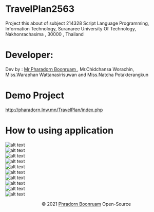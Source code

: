 # TravelPlan2563
Project this about of subject 214328 Script Language Programming, Information Technology, Suranaree University Of Technology, Nakhonrachasima , 30000 , Thailand
# Developer:
Dev by : <a href="https://www.facebook.com/PharadornB/">Mr.Pharadorn Boonruam </a>, Mr.Chidchansa Worachin, Miss.Waraphan Wattanasirisuwan and Miss.Natcha Potakterangkun
# Demo Project
http://pharadorn.lnw.mn/TravelPlan/index.php

# How to using application
![alt text](http://pharadorn.lnw.mn/Git/TravelPlanWeb/1.JPG)<br/>
![alt text](http://pharadorn.lnw.mn/Git/TravelPlanWeb/2.JPG)<br/>
![alt text](http://pharadorn.lnw.mn/Git/TravelPlanWeb/3.JPG)<br/>
![alt text](http://pharadorn.lnw.mn/Git/TravelPlanWeb/4.JPG)<br/>
![alt text](http://pharadorn.lnw.mn/Git/TravelPlanWeb/5.JPG)<br/>
![alt text](http://pharadorn.lnw.mn/Git/TravelPlanWeb/6.JPG)<br/>
![alt text](http://pharadorn.lnw.mn/Git/TravelPlanWeb/7.JPG)<br/>
![alt text](http://pharadorn.lnw.mn/Git/TravelPlanWeb/8.JPG)<br/>
![alt text](http://pharadorn.lnw.mn/Git/TravelPlanWeb/9.JPG)<br/>
![alt text](http://pharadorn.lnw.mn/Git/TravelPlanWeb/10.JPG)<br/>
<p align="center">© 2021 <a href="https://www.facebook.com/PharadornB/">Phradorn Boonruam</a> Open-Source</p>
